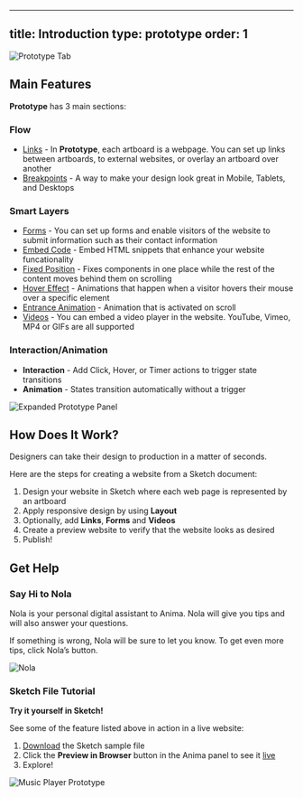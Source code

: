 
---
title: Introduction
type: prototype
order: 1
---
![Prototype Tab](http://f.cl.ly/items/2W223m1V2c3c192F0T1J/Music%20Player%20Prototype2x.png)

## Main Features

**Prototype** has 3 main sections:

### **Flow** 
-  [Links](https://docs.animaapp.com/v3/prototype/03-links.html) - In **Prototype**, each artboard is a webpage. You can set up links between artboards, to external websites, or overlay an artboard over another
-  [Breakpoints](https://docs.animaapp.com/v3/prototype/breakpoints.html) - A way to make your design look great in Mobile, Tablets, and Desktops
  
### **Smart Layers**
  - [Forms](https://docs.animaapp.com/v3/prototype/03-forms.html) - You can set up forms and enable visitors of the website to submit information such as their contact information
  - [Embed Code](https://docs.animaapp.com/v3/prototype/embed-code.html) - Embed HTML snippets that enhance your website funcationality
  - [Fixed Position](https://docs.animaapp.com/v3/prototype/fixed-position.html) - Fixes components in one place while the rest of the content moves behind them on scrolling
  - [Hover Effect](https://docs.animaapp.com/v3/prototype/hover.html) - Animations that happen when a visitor hovers their mouse over a specific element
  - [Entrance Animation](https://docs.animaapp.com/v3/prototype/entrance-animation.html) - Animation that is activated on scroll
  - [Videos](https://docs.animaapp.com/v3/prototype/03-videos.html) - You can embed a video player in the website. YouTube, Vimeo, MP4 or GIFs are all supported

### **Interaction/Animation**
- **Interaction** - Add Click, Hover, or  Timer actions to trigger state transitions
- **Animation** -  States transition automatically without a trigger

![Expanded Prototype Panel](http://f.cl.ly/items/2n3K3T1x2g0k0e3v1B0y/Prototype%20UI.png)
## How Does It Work?

Designers can take their design to production in a matter of seconds.

Here are the steps for creating a website from a Sketch document:

1. Design your website in Sketch where each web page is represented by an artboard
2. Apply responsive design by using **Layout**
3. Optionally, add **Links**, **Forms** and **Videos**
4. Create a preview website to verify that the website looks as desired
5. Publish!

## Get Help

### Say Hi to Nola

Nola is your personal digital assistant to Anima. Nola will give you tips and will also answer your questions.

If something is wrong, Nola will be sure to let you know. To get even more tips, click Nola’s button.

![Nola](https://cdn-images-1.medium.com/max/1600/1*hMPd18dWc0vhcw4z9sqSYQ.gif)

### Sketch File Tutorial

**Try it yourself in Sketch!**

See some of the feature listed above in action in a live website:

1. [Download](https://animaapp.s3.amazonaws.com/demo/Tutorial%20-%20Anima%20Music%20Player.sketch) the Sketch sample file
2. Click the **Preview in Browser** button in the Anima panel to see it [live](https://music-player-sample.animaapp.io)
3. Explore!

![Music Player Prototype](http://f.cl.ly/items/2i0Y2u1Q3D3J193M1U1y/Music%20Player%20Preview2x.png)
